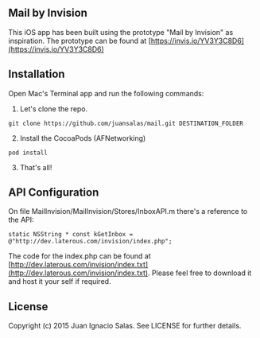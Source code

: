 ## Mail by Invision

This iOS app has been built using the prototype "Mail by Invision" as inspiration. The prototype can be found at [https://invis.io/YV3Y3C8D6](https://invis.io/YV3Y3C8D6)

## Installation

Open Mac's Terminal app and run the following commands:

1. Let's clone the repo.
```
git clone https://github.com/juansalas/mail.git DESTINATION_FOLDER

```

2. Install the CocoaPods (AFNetworking)
```
pod install

```

3. That's all!

## API Configuration

On file MailInvision/MailInvision/Stores/InboxAPI.m there's a reference to the API:
```
static NSString * const kGetInbox = @"http://dev.laterous.com/invision/index.php";

```

The code for the index.php can be found at [http://dev.laterous.com/invision/index.txt](http://dev.laterous.com/invision/index.txt). Please feel free to download it and host it your self if required.


## License

Copyright (c) 2015 Juan Ignacio Salas. See LICENSE for further details.
